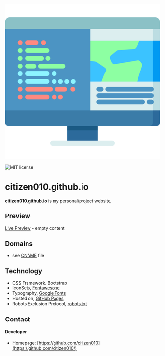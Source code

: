 ![GitHub Pages](https://github.com/citizen010/citizen010.github.io/blob/master/img/coding.svg)

![MIT license](https://img.shields.io/badge/license-MIT-blue)

# citizen010.github.io

**citizen010.github.io** is my personal/project website.

## Preview ##
[Live Preview](https://citizen010.github.io) - empty content

## Domains
* see [CNAME](https://github.com/citizen010/citizen010.github.io/blob/master/CNAME) file

## Technology
* CSS Framework, [Bootstrap](https://getbootstrap.com/)
* IconSets, [Fontawesone](https://fontawesome.com/)
* Typography, [Google Fonts](https://fonts.google.com)
* Hosted on, [GitHub Pages](http://pages.github.com/)
* Robots Exclusion Protocol, [robots.txt](https://github.com/citizen010/citizen010.github.io/blob/master/robots.txt)

## Contact
#### Developer
* Homepage: [https://github.com/citizen010](https://github.com/citizen010/)
